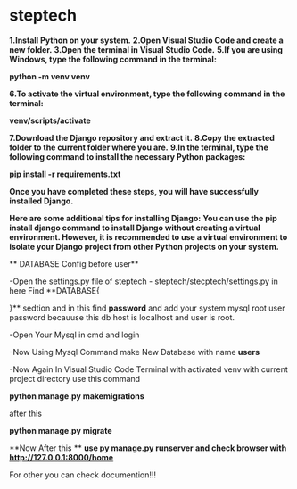 # steptech

**1.Install Python on your system.**
**2.Open Visual Studio Code and create a new folder.**
**3.Open the terminal in Visual Studio Code.**
**5.If you are using Windows, type the following command in the terminal:**

**python -m venv venv**

**6.To activate the virtual environment, type the following command in the terminal:**

**venv/scripts/activate**

**7.Download the Django repository and extract it.**
**8.Copy the extracted folder to the current folder where you are.**
**9.In the terminal, type the following command to install the necessary Python packages:**

**pip install -r requirements.txt**

**Once you have completed these steps, you will have successfully installed Django.**

**Here are some additional tips for installing Django:**
**You can use the pip install django command to install Django without creating a virtual environment. 
However, it is recommended to use a virtual environment to isolate your Django project from other Python projects on your system.**

** DATABASE Config before user**

-Open the settings.py file of steptech - steptech/stecptech/settings.py in here Find 
**DATABASE{

}**
sedtion and in this find **password** and add your system mysql root user password becauuse this db host is localhost  and user is root.

-Open Your Mysql in cmd and login

-Now Using Mysql Command make New Database with name **users**

-Now Again In Visual Studio Code Terminal with activated venv with current project directory use this command

**python manage.py makemigrations**

after this 

**python manage.py migrate**

**Now After this **
**use py manage.py runserver**
**and check browser with http://127.0.0.1:8000/home**

For other you can check documention!!!
